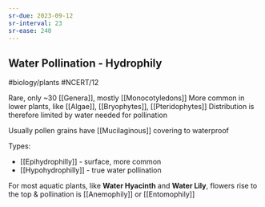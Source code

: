 ```yaml
---
sr-due: 2023-09-12
sr-interval: 23
sr-ease: 240
---
```

## Water Pollination - Hydrophily
#biology/plants #NCERT/12 


Rare, only ~30 [[Genera]], mostly [[Monocotyledons]] 
More common in lower plants, like [[Algae]], [[Bryophytes]], [[Pteridophytes]]
Distribution is therefore limited by water needed for pollination

Usually pollen grains have [[Mucilaginous]] covering to waterproof

Types:
- [[Epihydrophilly]] - surface, more common 
- [[Hypohydrophilly]] - true water pollination

For most aquatic plants, like **Water Hyacinth** and **Water Lily**, flowers rise to the top & pollination is [[Anemophily]] or [[Entomophily]]
